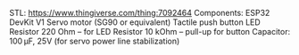 STL: https://www.thingiverse.com/thing:7092464
Components:
   ESP32 DevKit V1
   Servo motor (SG90 or equivalent)
   Tactile push button
   LED
   Resistor 220 Ohm – for LED
   Resistor 10 kOhm – pull-up for button
   Capacitor: 100 µF, 25V (for servo power line stabilization)
